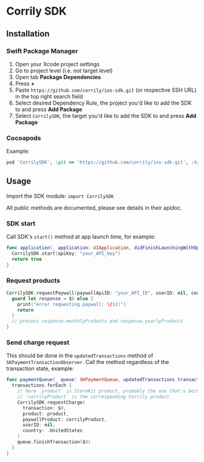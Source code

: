 # Corrily SDK

## Installation

### Swift Package Manager

1. Open your Xcode project settings
2. Go to project level (i.e. not target level)
3. Open tab **Package Dependencies**
4. Press **+**
5. Paste `https://github.com/corrily/ios-sdk.git` (or respective SSH URL) in the top right search field
6. Select desired Dependency Rule, the project you'd like to add the SDK to and press **Add Package**
7. Select `CorrilySDK`, the target you'd like to add the SDK to and press **Add Package**

### Cocoapods

Example:

```ruby
pod 'CorrilySDK', :git => 'https://github.com/corrily/ios-sdk.git', :tag => '1.0.0'
```

## Usage

Import the SDK module: `import CorrilySDK`

All public methods are documented, please see details in their apidoc.

### SDK start

Call SDK's `start()` method at app launch time, for example:

```swift
func application(_ application: UIApplication, didFinishLaunchingWithOptions launchOptions: [UIApplication.LaunchOptionsKey: Any]?) -> Bool {
  CorrilySDK.start(apiKey: "your_API_key")
  return true
}
```

### Request products

```swift
CorrilySDK.requestPaywall(paywallApiID: "your_API_ID", userID: nil, country: .UnitedStates, isDev: true) {
  guard let response = $0 else {
    print("error requesting paywall: \($1)")
    return
  }
  // process response.monthlyProducts and response.yearlyProducts
}
```

### Send charge request

This should be done in the `updatedTransactions` method of `SKPaymentTransactionObserver`. Call the method regardless of the transaction state, example:

```swift
func paymentQueue(_ queue: SKPaymentQueue, updatedTransactions transactions: [SKPaymentTransaction]) {
  transactions.forEach {
    // here `product` is StoreKit product, probably the one that's being purchased at the moment
    // `corrilyProduct` is the corresponding Corrily product
    CorrilySDK.requestCharge(
      transaction: $0,
      product: product,
      paywallProduct: corrilyProduct,
      userID: nil,
      country: .UnitedStates
    )
    queue.finishTransaction($0)
  }
}
```
